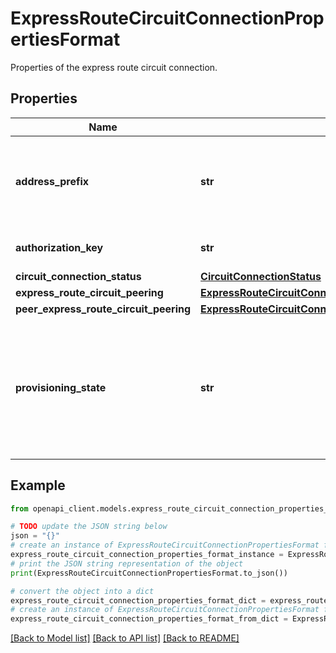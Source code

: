 # ExpressRouteCircuitConnectionPropertiesFormat

Properties of the express route circuit connection.

## Properties

Name | Type | Description | Notes
------------ | ------------- | ------------- | -------------
**address_prefix** | **str** | /29 IP address space to carve out Customer addresses for tunnels. | [optional] 
**authorization_key** | **str** | The authorization key. | [optional] 
**circuit_connection_status** | [**CircuitConnectionStatus**](CircuitConnectionStatus.md) |  | [optional] 
**express_route_circuit_peering** | [**ExpressRouteCircuitConnectionPropertiesFormatExpressRouteCircuitPeering**](ExpressRouteCircuitConnectionPropertiesFormatExpressRouteCircuitPeering.md) |  | [optional] 
**peer_express_route_circuit_peering** | [**ExpressRouteCircuitConnectionPropertiesFormatExpressRouteCircuitPeering**](ExpressRouteCircuitConnectionPropertiesFormatExpressRouteCircuitPeering.md) |  | [optional] 
**provisioning_state** | **str** | Provisioning state of the circuit connection resource. Possible values are: &#39;Succeeded&#39;, &#39;Updating&#39;, &#39;Deleting&#39;, and &#39;Failed&#39;. | [optional] [readonly] 

## Example

```python
from openapi_client.models.express_route_circuit_connection_properties_format import ExpressRouteCircuitConnectionPropertiesFormat

# TODO update the JSON string below
json = "{}"
# create an instance of ExpressRouteCircuitConnectionPropertiesFormat from a JSON string
express_route_circuit_connection_properties_format_instance = ExpressRouteCircuitConnectionPropertiesFormat.from_json(json)
# print the JSON string representation of the object
print(ExpressRouteCircuitConnectionPropertiesFormat.to_json())

# convert the object into a dict
express_route_circuit_connection_properties_format_dict = express_route_circuit_connection_properties_format_instance.to_dict()
# create an instance of ExpressRouteCircuitConnectionPropertiesFormat from a dict
express_route_circuit_connection_properties_format_from_dict = ExpressRouteCircuitConnectionPropertiesFormat.from_dict(express_route_circuit_connection_properties_format_dict)
```
[[Back to Model list]](../README.md#documentation-for-models) [[Back to API list]](../README.md#documentation-for-api-endpoints) [[Back to README]](../README.md)


